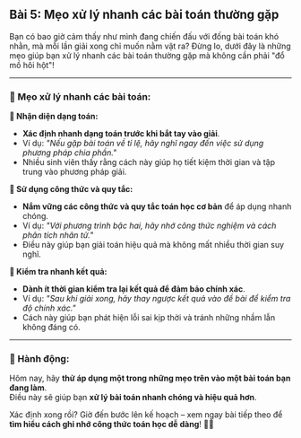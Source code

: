 ## Bài 5: Mẹo xử lý nhanh các bài toán thường gặp

Bạn có bao giờ cảm thấy như mình đang chiến đấu với đống bài toán khó nhằn, mà mỗi lần giải xong chỉ muốn nằm vật ra? Đừng lo, dưới đây là những mẹo giúp bạn xử lý nhanh các bài toán thường gặp mà không cần phải "đổ mồ hôi hột"!

---

### 📌 Mẹo xử lý nhanh các bài toán:

**🔹 Nhận diện dạng toán:**
- **Xác định nhanh dạng toán trước khi bắt tay vào giải**.  
- Ví dụ: *"Nếu gặp bài toán về tỉ lệ, hãy nghĩ ngay đến việc sử dụng phương pháp chia phần."*  
- Nhiều sinh viên thấy rằng cách này giúp họ tiết kiệm thời gian và tập trung vào phương pháp giải.

**🔹 Sử dụng công thức và quy tắc:**
- **Nắm vững các công thức và quy tắc toán học cơ bản** để áp dụng nhanh chóng.  
- Ví dụ: *"Với phương trình bậc hai, hãy nhớ công thức nghiệm và cách phân tích nhân tử."*  
- Điều này giúp bạn giải toán hiệu quả mà không mất nhiều thời gian suy nghĩ.

**🔹 Kiểm tra nhanh kết quả:**
- **Dành ít thời gian kiểm tra lại kết quả để đảm bảo chính xác**.  
- Ví dụ: *"Sau khi giải xong, hãy thay ngược kết quả vào đề bài để kiểm tra độ chính xác."*  
- Cách này giúp bạn phát hiện lỗi sai kịp thời và tránh những nhầm lẫn không đáng có.

---

### 🚀 Hành động:

Hôm nay, hãy **thử áp dụng một trong những mẹo trên vào một bài toán bạn đang làm**.  
Điều này sẽ giúp bạn **xử lý bài toán nhanh chóng và hiệu quả hơn**.  

Xác định xong rồi? Giờ đến bước lên kế hoạch – xem ngay bài tiếp theo để **tìm hiểu cách ghi nhớ công thức toán học dễ dàng**! 📐✨